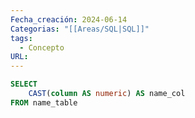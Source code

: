 ```yaml
---
Fecha_creación: 2024-06-14
Categorias: "[[Areas/SQL|SQL]]"
tags:
  - Concepto
URL:
---
```

```SQL
SELECT
	CAST(column AS numeric) AS name_col
FROM name_table
```

